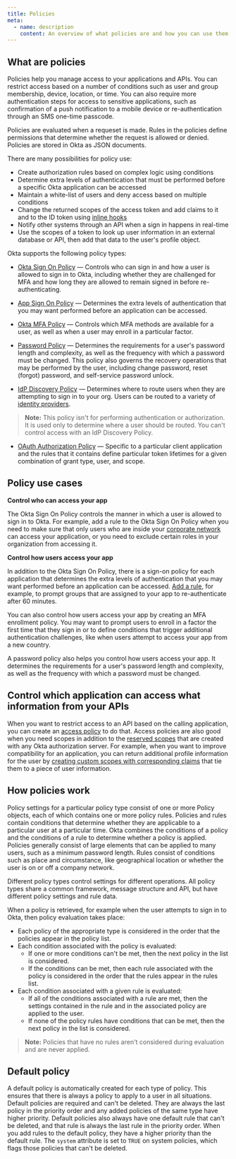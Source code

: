 ```yaml
---
title: Policies
meta:
  - name: description
    content: An overview of what policies are and how you can use them.
---
```

## What are policies

Policies help you manage access to your applications and APIs. You can restrict access based on a number of conditions such as user and group membership, device, location, or time. You can also require more authentication steps for access to sensitive applications, such as confirmation of a push notification to a mobile device or re-authentication through an SMS one-time passcode.

Policies are evaluated when a requeset is made. Rules in the policies define permissions that determine whether the request is allowed or denied. Policies are stored in Okta as JSON documents.

There are many possibilities for policy use:

* Create authorization rules based on complex logic using conditions
* Determine extra levels of authentication that must be performed before a specific Okta application can be accessed
* Maintain a white-list of users and deny access based on multiple conditions
* Change the returned scopes of the access token and add claims to it and to the ID token using [inline hooks](/docs/concepts/inline-hooks/)
* Notify other systems through an API when a sign in happens in real-time
* Use the scopes of a token to look up user information in an external database or API, then add that data to the user's profile object.

Okta supports the following policy types:

* [Okta Sign On Policy](/docs/reference/api/policy/#okta-sign-on-policy) &mdash; Controls who can sign in and how a user is allowed to sign in to Okta, including whether they are challenged for MFA and how long they are allowed to remain signed in before re-authenticating.

* [App Sign On Policy](https://help.okta.com/en/prod/okta_help_CSH.htm#App_Based_Signon) &mdash; Determines the extra levels of authentication that you may want performed before an application can be accessed.

* [Okta MFA Policy](/docs/reference/api/policy/#multifactor-mfa-enrollment-policy) &mdash; Controls which MFA methods are available for a user, as well as when a user may enroll in a particular factor.

* [Password Policy](/docs/reference/api/policy/#password-policy) &mdash; Determines the requirements for a user's password length and complexity, as well as the frequency with which a password must be changed. This policy also governs the recovery operations that may be performed by the user, including change password, reset (forgot) password, and self-service password unlock.

* [IdP Discovery Policy](/docs/reference/api/policy/#idp-discovery-policy) &mdash; Determines where to route users when they are attempting to sign in to your org. Users can be routed to a variety of [identity providers](/docs/guides/add-an-external-idp/).

> **Note:** This policy isn't for performing authentication or authorization. It is used only to determine where a user should be routed. You can't control access with an IdP Discovery Policy.

* [OAuth Authorization Policy](/docs/reference/api/authorization-servers/#policy-object) &mdash; Specific to a particular client application and the rules that it contains define particular token lifetimes for a given combination of grant type, user, and scope.

## Policy use cases

**Control who can access your app**

The Okta Sign On Policy controls the manner in which a user is allowed to sign in to Okta. For example, add a rule to the Okta Sign On Policy when you need to make sure that only users who are inside your [corporate network](/docs/reference/api/policy/#network-condition-object) can access your application, or you need to exclude certain roles in your organization from accessing it.

**Control how users access your app**

In addition to the Okta Sign On Policy, there is a sign-on policy for each application that determines the extra levels of authentication that you may want performed before an application can be accessed. [Add a rule](/docs/guides/configure-access-policy), for example, to prompt groups that are assigned to your app to re-authenticate after 60 minutes.

You can also control how users access your app by creating an MFA enrollment policy. You may want to prompt users to enroll in a factor the first time that they sign in or to define conditions that trigger additional authentication challenges, like when users attempt to access your app from a new country.

A password policy also helps you control how users access your app. It determines the requirements for a user's password length and complexity, as well as the frequency with which a password must be changed.

## Control which application can access what information from your APIs

When you want to restrict access to an API based on the calling application, you can create an [access policy](/docs/reference/api/authorization-servers/#policy-object) to do that. Access policies are also good when you need scopes in addition to the [reserved scopes](/docs/reference/api/oidc/#scopes) that are created with any Okta authorization server. For example, when you want to improve compatibility for an application, you can return additional profile information for the user by [creating custom scopes with corresponding claims](/docs/guides/customize-authz-server/create-scopes/) that tie them to a piece of user information.

## How policies work

Policy settings for a particular policy type consist of one or more Policy objects, each of which contains one or more policy rules. Policies and rules contain conditions that determine whether they are applicable to a particular user at a particular time. Okta combines the conditions of a policy and the conditions of a rule to determine whether a policy is applied. Policies generally consist of large elements that can be applied to many users, such as a minimum password length. Rules consist of conditions such as place and circumstance, like geographical location or whether the user is on or off a company network.

Different policy types control settings for different operations. All policy types share a common framework, message structure and API, but have different policy settings and rule data.

When a policy is retrieved, for example when the user attempts to sign in to Okta, then policy evaluation takes place:

* Each policy of the appropriate type is considered in the order that the policies appear in the policy list.
* Each condition associated with the policy is evaluated:
  * If one or more conditions can't be met, then the next policy in the list is considered.
  * If the conditions can be met, then each rule associated with the policy is considered in the order that the rules appear in the rules list.
* Each condition associated with a given rule is evaluated:
  * If all of the conditions associated with a rule are met, then the settings contained in the rule and in the associated policy are applied to the user.
  * If none of the policy rules have conditions that can be met, then the next policy in the list is considered.

> **Note:** Policies that have no rules aren't considered during evaluation and are never applied.

## Default policy

A default policy is automatically created for each type of policy. This ensures that there is always a policy to apply to a user in all situations. Default policies are required and can't be deleted. They are always the last policy in the priority order and any added policies of the same type have higher priority. Default policies also always have one default rule that can't be deleted, and that rule is always the last rule in the priority order. When you add rules to the default policy, they have a higher priority than the default rule. The `system` attribute is set to `TRUE` on system policies, which flags those policies that can't be deleted.
